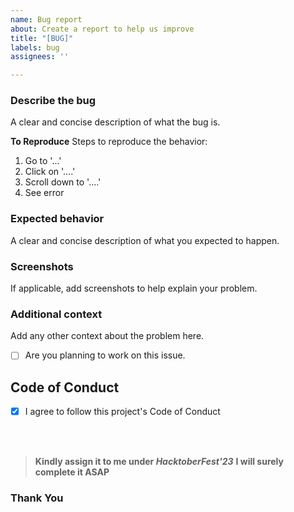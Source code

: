 ```yaml
---
name: Bug report
about: Create a report to help us improve
title: "[BUG]"
labels: bug
assignees: ''

---
```


### **Describe the bug**
A clear and concise description of what the bug is.

**To Reproduce**
Steps to reproduce the behavior:
1. Go to '...'
2. Click on '....'
3. Scroll down to '....'
4. See error

### **Expected behavior**
A clear and concise description of what you expected to happen.

### **Screenshots**
If applicable, add screenshots to help explain your problem.

### **Additional context**
Add any other context about the problem here.


- [ ] Are you planning to work on this issue.

## Code of Conduct

- [x] I agree to follow this project's Code of Conduct

<br>
<br>

> **Kindly assign it to me under _HacktoberFest'23_** 
> **I will surely complete it ASAP** 

### Thank You
